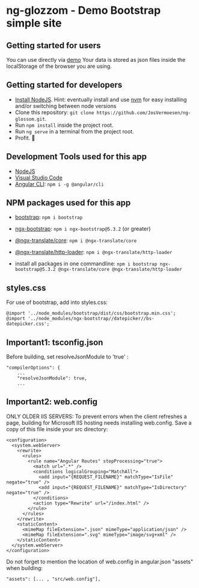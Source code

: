 # ng-glozzom - Demo Bootstrap simple site
## Getting started for users
You can use directly via [demo](https://glossom.rv-services.be)
Your data is stored as json files inside the localStorage of the browser you are using.

## Getting started for developers
- [Install NodeJS](https://nodejs.org/). Hint: eventually install and use [nvm](https://medium.com/@Joachim8675309/installing-node-js-with-nvm-4dc469c977d9) for easy installing and/or switching between node versions
- Clone this repository: `git clone https://github.com/JosVermoesen/ng-glossom.git`.
- Run `npm install` inside the project root.
- Run `ng serve` in a terminal from the project root.
- Profit. :tada:

## Development Tools used for this app
- [NodeJS](https://nodejs.org/)
- [Visual Studio Code](https://code.visualstudio.com/)
- [Angular CLI](https://www.npmjs.com/package/@angular/cli): `npm i -g @angular/cli`

## NPM packages used for this app
- [bootstrap](https://www.npmjs.com/package/bootstrap): `npm i bootstrap`
- [ngx-bootstrap](https://www.npmjs.com/package/ngx-bootstrap): `npm i ngx-bootstrap@5.3.2` (or greater)
- [@ngx-translate/core](https://www.npmjs.com/package/@ngx-translate/core): `npm i @ngx-translate/core`
- [@ngx-translate/http-loader](https://www.npmjs.com/package/@ngx-translate/http-loader): `npm i @ngx-translate/http-loader`

- install all packages in one commandline: `npm i bootstrap ngx-bootstrap@5.3.2 @ngx-translate/core @ngx-translate/http-loader`

## styles.css
For use of bootstrap, add into styles.css:
```
@import '../node_modules/bootstrap/dist/css/bootstrap.min.css';
@import '../node_modules/ngx-bootstrap//datepicker//bs-datepicker.css';
```

## Important1: tsconfig.json
Before building, set resolveJsonModule to 'true' :
```
"compilerOptions": {
    ...
    "resolveJsonModule": true,
    ...
```
## Important2: web.config
ONLY OLDER IIS SERVERS: To prevent errors when the client refreshes a page, building for Microsoft IIS hosting needs installing web.config. Save a copy of this file inside your src directory:
```
<configuration>
  <system.webServer>
    <rewrite>
      <rules>
        <rule name="Angular Routes" stopProcessing="true">
          <match url=".*" />
          <conditions logicalGrouping="MatchAll">
            <add input="{REQUEST_FILENAME}" matchType="IsFile" negate="true" />
            <add input="{REQUEST_FILENAME}" matchType="IsDirectory" negate="true" />
          </conditions>
          <action type="Rewrite" url="/index.html" />
        </rule>
      </rules>
    </rewrite>
    <staticContent>
      <mimeMap fileExtension=".json" mimeType="application/json" />
      <mimeMap fileExtension=".svg" mimeType="image/svg+xml" />
    </staticContent>
  </system.webServer>
</configuration>
```
Do not forget to mention the location of web.config in angular.json "assets" when building: 
```
"assets": [... , "src/web.config"],
```